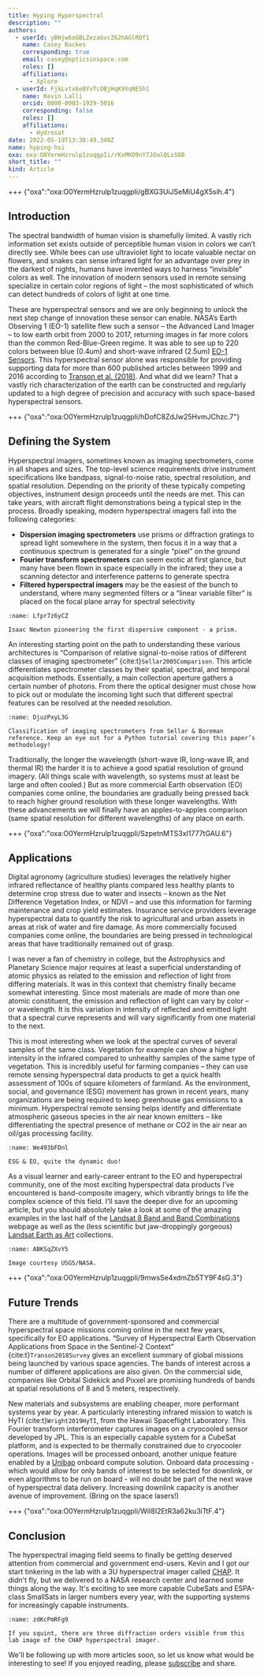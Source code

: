 ```yaml
---
title: Hyping Hyperspectral
description: ""
authors:
  - userId: yBHjw6oGBLZezaGvcZ62hAGlRDf1
    name: Casey Backes
    corresponding: true
    email: casey@opticsinspace.com
    roles: []
    affiliations:
      - Xplore
  - userId: FjkLvtx6eBYvTcOBjHqK9VqNESh1
    name: Kevin Lalli
    orcid: 0000-0003-1929-5016
    corresponding: false
    roles: []
    affiliations:
      - Hydrosat
date: 2022-05-19T13:38:49.340Z
name: hyping-hsi
oxa: oxa:O0YermHzrulp1zuqgpIi/rKxMKO9nY7JOalQLsSO8
short_title: ""
kind: Article
---
```


+++ {"oxa":"oxa:O0YermHzrulp1zuqgpIi/gBXG3UiJSeMiU4gX5sih.4"}

## Introduction

The spectral bandwidth of human vision is shamefully limited. A vastly rich information set exists outside of perceptible human vision in colors we can’t directly see. While bees can use ultraviolet light to locate valuable nectar on flowers, and snakes can sense infrared light for an advantage over prey in the darkest of nights, humans have invented ways to harness “invisible” colors as well. The innovation of modern sensors used in remote sensing specialize in certain color regions of light – the most sophisticated of which can detect hundreds of colors of light at one time.

These are hyperspectral sensors and we are only beginning to unlock the next step change of innovation these sensor can enable. NASA’s Earth Observing 1 (EO-1) satellite flew such a sensor – the Advanced Land Imager – to low earth orbit from 2000 to 2017, returning images in far more colors than the common Red-Blue-Green regime. It was able to see up to 220 colors between blue (0.4um) and short-wave infrared (2.5um) [EO-1 Sensors](https://www.usgs.gov/centers/eros/eo-1-sensors). This hyperspectral sensor alone was responsible for providing supporting data for more than 600 published articles between 1999 and 2016 according to [Transon et al. (2018)](https://www.mdpi.com/2072-4292/10/2/157). And what did we learn? That a vastly rich characterization of the earth can be constructed and regularly updated to a high degree of precision and accuracy with such space-based hyperspectral sensors.

+++ {"oxa":"oxa:O0YermHzrulp1zuqgpIi/hDofC8ZdJw25HvmJChzc.7"}

## Defining the System

Hyperspectral imagers, sometimes known as imaging spectrometers, come in all shapes and sizes. The top-level science requirements drive instrument specifications like bandpass, signal-to-noise ratio, spectral resolution, and spatial resolution. Depending on the priority of these typically competing objectives, instrument design proceeds until the needs are met. This can take years, with aircraft flight demonstrations being a typical step in the process. Broadly speaking, modern hyperspectral imagers fall into the following categories:

- **Dispersion imaging spectrometers** use prisms or diffraction gratings to spread light somewhere in the system, then focus it in a way that a continuous spectrum is generated for a single “pixel” on the ground
- **Fourier transform spectrometers** can seem exotic at first glance, but many have been flown in space especially in the infrared; they use a scanning detector and interference patterns to generate spectra
- **Filtered hyperspectral imagers** may be the easiest of the bunch to understand, where many segmented filters or a “linear variable filter” is placed on the focal plane array for spectral selectivity

```{figure} images/O0YermHzrulp1zuqgpIi-PF3E8fu1YCHE39PzKa7Y-v1.jpg
:name: Lfpr7z6yCZ

Isaac Newton pioneering the first dispersive component - a prism.
```

An interesting starting point on the path to understanding these various architectures is “Comparison of relative signal-to-noise ratios of different classes of imaging spectrometer” {cite:t}`Sellar2005Comparison`. This article differentiates spectrometer classes by their spatial, spectral, and temporal acquisition methods. Essentially, a main collection aperture gathers a certain number of photons. From there the optical designer must chose how to pick out or modulate the incoming light such that different spectral features can be resolved at the needed resolution.

```{figure} images/O0YermHzrulp1zuqgpIi-t5XnM4TAS6QFzp0qcMt2-v1.png
:name: DjuzPxyL3G

Classification of imaging spectrometers from Sellar & Boreman reference. Keep an eye out for a Python tutorial covering this paper’s methodology!
```

Traditionally, the longer the wavelength (short-wave IR, long-wave IR, and thermal IR) the harder it is to achieve a good spatial resolution of ground imagery. (All things scale with wavelength, so systems must at least be large and often cooled.) But as more commercial Earth observation (EO) companies come online, the boundaries are gradually being pressed back to reach higher ground resolution with these longer wavelengths. With these advancements we will finally have an apples-to-apples comparison (same spatial resolution for different wavelengths) of any place on earth.

+++ {"oxa":"oxa:O0YermHzrulp1zuqgpIi/SzpetnMTS3xI1777tGAU.6"}

## Applications

Digital agronomy (agriculture studies) leverages the relatively higher infrared reflectance of healthy plants compared less healthy plants to determine crop stress due to water and insects – known as the Net Difference Vegetation Index, or NDVI – and use this information for farming maintenance and crop yield estimates. Insurance service providers leverage hyperspectral data to quantify the risk to agricultural and urban assets in areas at risk of water and fire damage. As more commercially focused companies come online, the boundaries are being pressed in technological areas that have traditionally remained out of grasp.

I was never a fan of chemistry in college, but the Astrophysics and Planetary Science major requires at least a superficial understanding of atomic physics as related to the emission and reflection of light from differing materials. It was in this context that chemistry finally became somewhat interesting. Since most materials are made of more than one atomic constituent, the emission and reflection of light can vary by color – or wavelength. It is this variation in intensity of reflected and emitted light that a spectral curve represents and will vary significantly from one material to the next.

This is most interesting when we look at the spectral curves of several samples of the same class. Vegetation for example can show a higher intensity in the infrared compared to unhealthy samples of the same type of vegetation. This is incredibly useful for farming companies – they can use remote sensing hyperspectral data products to get a quick health assessment of 100s of square kilometers of farmland. As the environment, social, and governance (ESG) movement has grown in recent years, many organizations are being required to keep greenhouse gas emissions to a minimum. Hyperspectral remote sensing helps identify and differentiate atmospheric gaseous species in the air near known emitters – like differentiating the spectral presence of methane or CO2 in the air near an oil/gas processing facility.

```{figure} images/O0YermHzrulp1zuqgpIi-F1V78zLR6hhmt2GObIIk-v1.gif
:name: We493bFDnl

ESG & EO, quite the dynamic duo!
```

As a visual learner and early-career entrant to the EO and hyperspectral community, one of the most exciting hyperspectral data products I’ve encountered is band-composite imagery, which vibrantly brings to life the complex science of this field. I’ll save the deeper dive for an upcoming article, but you should absolutely take a look at some of the amazing examples in the last half of the [Landsat 8 Band and Band Combinations](https://gisgeography.com/landsat-8-bands-combinations/) webpage as well as the (less scientific but jaw-droppingly gorgeous) [Landsat Earth as Art](https://www.usgs.gov/centers/eros/earth-art-6) collections.

```{figure} images/O0YermHzrulp1zuqgpIi-YqC08TVEu0wTGKjOtn8Y-v1.jpg
:name: ABKSqZXvY5

Image courtesy USGS/NASA.
```

+++ {"oxa":"oxa:O0YermHzrulp1zuqgpIi/9mwsSe4xdmZb5TY9F4sG.3"}

## Future Trends

There are a multitude of government-sponsored and commercial hyperspectral space missions coming online in the next few years, specifically for EO applications. “Survey of Hyperspectral Earth Observation Applications from Space in the Sentinel-2 Context” {cite:t}`Transon2018Survey` gives an excellent summary of global missions being launched by various space agencies. The bands of interest across a number of different applications are also given. On the commercial side, companies like Orbital Sidekick and Pixxel are promising hundreds of bands at spatial resolutions of 8 and 5 meters, respectively.

New materials and subsystems are enabling cheaper, more performant systems year by year. A particularly interesting infrared mission to watch is HyTI {cite:t}`Wright2019HyTI`, from the Hawaii Spaceflight Laboratory. This Fourier transform interferometer captures images on a cryocooled sensor developed by JPL. This is an especially capable system for a CubeSat platform, and is expected to be thermally constrained due to cryocooler operations. Images will be processed onboard, another unique feature enabled by a [Unibap](https://unibap.com/en/our-offer/space/projects/hyti-mission/) onboard compute solution. Onboard data processing - which would allow for only bands of interest to be selected for downlink, or even algorithms to be run on board - will no doubt be part of the next wave of hyperspectral data delivery. Increasing downlink capacity is another avenue of improvement. (Bring on the space lasers!)

+++ {"oxa":"oxa:O0YermHzrulp1zuqgpIi/WiI8I2EtR3a62ku3iTtF.4"}

## Conclusion

The hyperspectral imaging field seems to finally be getting deserved attention from commercial and government end-users. Kevin and I got our start tinkering in the lab with a 3U hyperspectral imager called [CHAP](https://sbir.nasa.gov/SBIR/abstracts/14/sbir/phase2/SBIR-14-2-S1.06-8683.html). It didn't fly, but we delivered to a NASA research center and learned some things along the way. It's exciting to see more capable CubeSats and ESPA-class SmallSats in larger numbers every year, with the supporting systems for increasingly capable instruments.

```{figure} images/O0YermHzrulp1zuqgpIi-2QFEXtAjOPV2F3M9DWWv-v1.jpg
:name: zdKcPmRFg9

If you squint, there are three diffraction orders visible from this lab image of the CHAP hyperspectral imager.
```

We'll be following up with more articles soon, so let us know what would be interesting to see! If you enjoyed reading, please [subscribe](https://revue.opticsinspace.com) and share.

